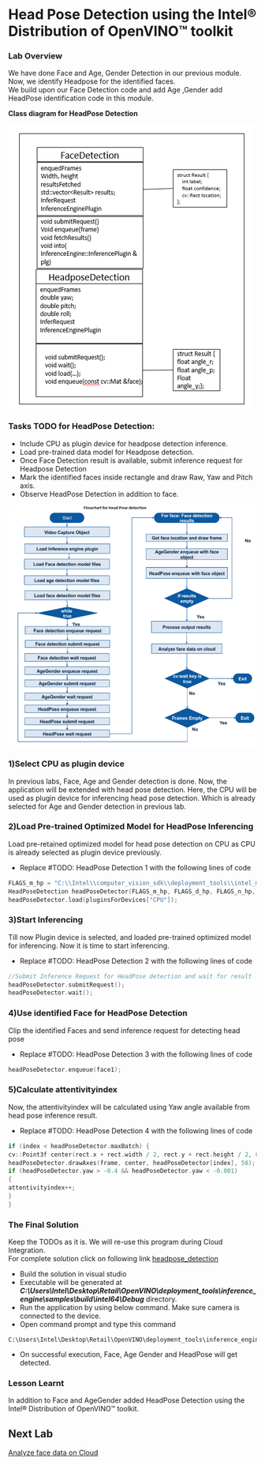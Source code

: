 # Head Pose Detection using the Intel® Distribution of OpenVINO™ toolkit
### Lab Overview
We have done Face and Age, Gender Detection in our previous module. Now, we identify Headpose for the identified faces.    
We  build upon our Face Detection code and add Age ,Gender add HeadPose identification code in this module.

**Class diagram for HeadPose Detection**

![](images/Headpose_Class.PNG)

### Tasks TODO for HeadPose Detection:
-	Include CPU as plugin device for headpose detection inference.
-	Load pre-trained data model for Headpose detection.
-	Once Face Detection result is available, submit inference request for Headpose Detection
-	Mark the identified faces inside rectangle and draw Raw, Yaw and Pitch axis.
-	Observe HeadPose Detection in addition to face.

![](images/Headpose_flowchart.PNG)

### 1)Select CPU as plugin device
In previous labs,  Face, Age and Gender detection is done. Now, the application will be extended with head pose detection. Here, the CPU will be used as plugin device for inferencing head pose detection. Which is already selected for Age and Gender detection in previous lab.


### 2)Load Pre-trained Optimized Model for HeadPose Inferencing
Load pre-retained optimized model for head pose detection on CPU as CPU is already selected as plugin device previously.
- Replace #TODO: HeadPose Detection 1 with the following lines of code

```cpp
FLAGS_m_hp = "C:\\Intel\\computer_vision_sdk\\deployment_tools\\intel_models\\head-pose-estimation-adas-0001\\FP32\\head-pose-estimation-adas-0001.xml";
HeadPoseDetection headPoseDetector(FLAGS_m_hp, FLAGS_d_hp, FLAGS_n_hp, FLAGS_dyn_hp, FLAGS_async);
headPoseDetector.load(pluginsForDevices["CPU"]);

```

### 3)Start Inferencing
Till now Plugin device is selected, and loaded pre-trained optimized model for inferencing. Now it is time to start inferencing.
- Replace #TODO: HeadPose Detection 2 with the following lines of code

```cpp
//Submit Inference Request for HeadPose detection and wait for result
headPoseDetector.submitRequest();
headPoseDetector.wait();


```

### 4)Use identified Face for HeadPose Detection
Clip the identified Faces and send inference request for detecting head pose
- Replace #TODO: HeadPose Detection 3 with the following lines of code

```cpp
headPoseDetector.enqueue(face1);

```

### 5)Calculate attentivityindex
Now, the attentivityindex will be calculated using Yaw angle available from head pose inference result.
- Replace #TODO: HeadPose Detection 4 with the following lines of code

```cpp
if (index < headPoseDetector.maxBatch) {
cv::Point3f center(rect.x + rect.width / 2, rect.y + rect.height / 2, 0);
headPoseDetector.drawAxes(frame, center, headPoseDetector[index], 50);
if (headPoseDetector.yaw > -0.4 && headPoseDetector.yaw < -0.001)
{
attentivityindex++;
}
}

 ```

### The Final Solution
Keep the TODOs as it is. We will re-use this program during Cloud Integration.     
For complete solution click on following link [headpose_detection](./solutions/headpose.md)
- Build the solution in visual studio
- Executable will be generated at ***C:\Users\Intel\Desktop\Retail\OpenVINO\deployment_tools\inference_engine\samples\build\intel64\Debug*** directory.
- Run the application by using below command. Make sure camera is connected to the device.
- Open command prompt and type this command

```
C:\Users\Intel\Desktop\Retail\OpenVINO\deployment_tools\inference_engine\samples\build\intel64\Debug\interactive_face_detection_demo.exe
 ```

- On successful execution, Face, Age  Gender and HeadPose will get detected.

### Lesson Learnt
In addition to Face and AgeGender added HeadPose Detection using the Intel® Distribution of OpenVINO™ toolkit.

## Next Lab
[Analyze face data on Cloud](./Analyse_face_data_on_cloud.md)
